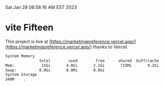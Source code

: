 Sat Jan 28 06:58:16 AM EST 2023

# vite Fifteen


This project is live at [https://marketingpreference.vercel.app/](https://marketingpreference.vercel.app/) thanks to Vercel.

```bash
System Memory
               total        used        free      shared  buff/cache   available
Mem:            15Gi       4.0Gi       2.1Gi       715Mi       9.2Gi        10Gi
Swap:          8.0Gi       8.0Mi       8.0Gi
System Storage
349M	.
```
```bash
